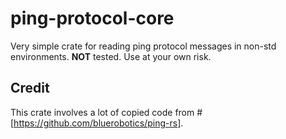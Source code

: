 # ping-protocol-core

Very simple crate for reading ping protocol messages in non-std environments. **NOT** tested. Use at your own risk.

## Credit
This crate involves a lot of copied code from #[https://github.com/bluerobotics/ping-rs].